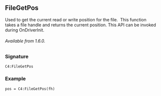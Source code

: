 ## FileGetPos

Used to get the current read or write position for the file.  This function takes a file handle and returns the current position. This API can be invoked during OnDriverInit.

###### Available from 1.6.0.



### Signature

`C4:FileGetPos`



### Example

`pos = C4:FileGetPos(fh)`